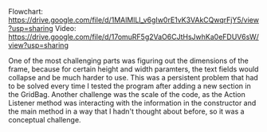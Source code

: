 Flowchart: https://drive.google.com/file/d/1MAlMlLl_v6gIw0rE1vK3VAkCQwqrFjY5/view?usp=sharing
Video: https://drive.google.com/file/d/17omuRF5g2VaO6CJtHsJwhKa0eFDUV6sW/view?usp=sharing

One of the most challenging parts was figuring out the dimensions of the frame, because for certain height and width paramters, the text fields would collapse and be much harder to use. This was a persistent problem that had to be solved every time I tested the program after adding a new section in the GridBag. Another challenge was the scale of the code, as the Action Listener method was interacting with the information in the constructor and the main method in a way that I hadn't thought about before, so it was a conceptual challenge.
